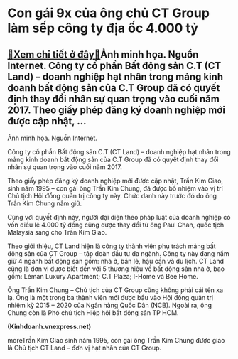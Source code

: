 Con gái 9x của ông chủ CT Group làm sếp công ty địa ốc 4.000 tỷ
===============================================================

[:gift:Xem chi tiết ở đây:gift:](https://hddtvn.com/con-gai-9x-cua-ong-chu-ct-group-lam-sep-cong-ty-dia-oc-4-000-ty/)Ảnh minh họa. Nguồn Internet. Công ty cổ phần Bất động sản C.T (CT Land) – doanh nghiệp hạt nhân trong mảng kinh doanh bất động sản của C.T Group đã có quyết định thay đổi nhân sự quan trọng vào cuối năm 2017. Theo giấy phép đăng ký doanh nghiệp mới được cập nhật, …
--------------------------------------------------------------------------------------------------------------------------------------------------------------------------------------------------------------------------------------------------------------------------







 






 Ảnh minh họa. Nguồn Internet. 


Công ty cổ phần Bất động sản C.T (CT Land) – doanh nghiệp hạt nhân trong mảng kinh doanh bất động sản của C.T Group đã có quyết định thay đổi nhân sự quan trọng vào cuối năm 2017. 


Theo giấy phép đăng ký doanh nghiệp mới được cập nhật, Trần Kim Giao, sinh năm 1995 – con gái ông Trần Kim Chung, đã được bổ nhiệm vào vị trí Chủ tịch Hội đồng quản trị công ty này. Chức danh này trước đó do ông Trần Kim Chung nắm giữ.


Cùng với quyết định này, người đại diện theo pháp luật của doanh nghiệp có vốn điều lệ 4.000 tỷ đồng cũng được thay đổi từ ông Paul Chan, quốc tịch Malaysia sang cho Trần Kim Giao.


Theo giới thiệu, CT Land hiện là công ty thành viên phụ trách mảng bất động sản của CT Group – tập đoàn đầu tư đa ngành. Công ty này đang nắm giữ 4 ngành bất động sản gồm: nhà ở, bán lẻ, hậu cần và du lịch. CT Land cũng là đơn vị được biết đến với 5 thương hiệu về bất động sản nhà ở, bao gồm: Léman Luxury Apartment; C.T Plaza; I-Home và Bee Home.


Ông Trần Kim Chung – Chủ tịch của CT Group cũng không phải cái tên xa lạ. Ông là một trong ba thành viên mới được bầu vào Hội đồng quản trị nhiệm kỳ 2015 – 2020 của Ngân hàng Quốc Dân (NCB). Ngoài ra, ông Chung còn là Phó chủ tịch Hiệp hội bất động sản TP HCM.






**(Kinhdoanh.vnexpress.net)**



moreTrần Kim Giao sinh năm 1995, con gái ông Trần Kim Chung được giao là Chủ tịch CT Land – đơn vị hạt nhân của CT Group.

